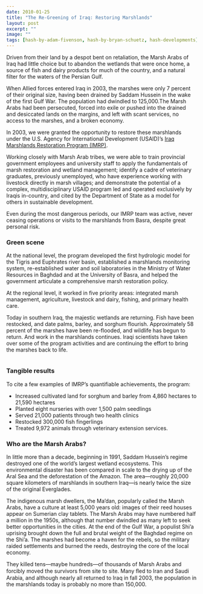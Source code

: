 ```yaml
---
date: 2010-01-25
title: "The Re-Greening of Iraq: Restoring Marshlands"
layout: post
excerpt: ""
image: ""
tags: [hash-by-adam-fivenson, hash-by-bryan-schuetz, hash-developments]
---
```

<p>Driven from their land by a despot bent on retaliation, the Marsh Arabs of Iraq had little choice but to abandon the wetlands that were once home, a source of fish and dairy products for much of the country, and a natural filter for the waters of the Persian Gulf.</p><p>When Allied forces entered Iraq in 2003, the marshes were only 7 percent of their original size, having been drained by Saddam Hussein in the wake of the first Gulf War. The population had dwindled to 125,000.The Marsh Arabs had been persecuted, forced into exile or pushed into the drained and desiccated lands on the margins, and left with scant services, no access to the marshes, and a broken economy.</p><p>In 2003, we were granted the opportunity to restore these marshlands under the U.S. Agency for International Development (USAID)’s <a href="https://www.dai.com/our-work/projects/iraq-marshlands-restoration-project-imrp">Iraq Marshlands Restoration Program (IMRP)</a>.</p><p>Working closely with Marsh Arab tribes, we were able to train provincial government employees and university staff to apply the fundamentals of marsh restoration and wetland management; identify a cadre of veterinary graduates, previously unemployed, who have experience working with livestock directly in marsh villages; and demonstrate the potential of a complex, multidisciplinary USAID program led and operated exclusively by Iraqis in-country, and cited by the Department of State as a model for others in sustainable development.</p><p>Even during the most dangerous periods, our IMRP team was active, never ceasing operations or visits to the marshlands from Basra, despite great personal risk.</p><h3 id="green-scene">Green scene</h3><p>At the national level, the program developed the first hydrologic model for the Tigris and Euphrates river basin, established a marshlands monitoring system, re-established water and soil laboratories in the Ministry of Water Resources in Baghdad and at the University of Basra, and helped the government articulate a comprehensive marsh restoration policy.</p><p>At the regional level, it worked in five priority areas: integrated marsh management, agriculture, livestock and dairy, fishing, and primary health care.</p><p>Today in southern Iraq, the majestic wetlands are returning. Fish have been restocked, and date palms, barley, and sorghum flourish. Approximately 58 percent of the marshes have been re-flooded, and wildlife has begun to return. And work in the marshlands continues. Iraqi scientists have taken over some of the program activities and are continuing the effort to bring the marshes back to life.</p><figure class="kg-card kg-image-card"><img src="https://pubs.ghost.io/uploads/IraqIMRP.jpg" class="kg-image" alt loading="lazy"></figure><h3 id="tangible-results">Tangible results</h3><p>To cite a few examples of IMRP’s quantifiable achievements, the program:</p><ul><li>Increased cultivated land for sorghum and barley from 4,860 hectares to 21,590 hectares</li><li>Planted eight nurseries with over 1,500 palm seedlings</li><li>Served 21,000 patients through two health clinics</li><li>Restocked 300,000 fish fingerlings</li><li>Treated 9,972 animals through veterinary extension services.</li></ul><h3 id="who-are-the-marsh-arabs">Who are the Marsh Arabs?</h3><p>In little more than a decade, beginning in 1991, Saddam Hussein’s regime destroyed one of the world’s largest wetland ecosystems. This environmental disaster has been compared in scale to the drying up of the Aral Sea and the deforestation of the Amazon. The area—roughly 20,000 square kilometers of marshlands in southern Iraq—is nearly twice the size of the original Everglades.</p><p>The indigenous marsh dwellers, the Ma’dan, popularly called the Marsh Arabs, have a culture at least 5,000 years old: images of their reed houses appear on Sumerian clay tablets. The Marsh Arabs may have numbered half a million in the 1950s, although that number dwindled as many left to seek better opportunities in the cities. At the end of the Gulf War, a populist Shi’a uprising brought down the full and brutal weight of the Baghdad regime on the Shi’a. The marshes had become a haven for the rebels, so the military raided settlements and burned the reeds, destroying the core of the local economy.</p><p>They killed tens—maybe hundreds—of thousands of Marsh Arabs and forcibly moved the survivors from site to site. Many ﬂed to Iran and Saudi Arabia, and although nearly all returned to Iraq in fall 2003, the population in the marshlands today is probably no more than 150,000.</p>
  